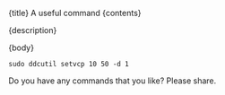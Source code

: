 {title}
A useful command
{contents}

{description}

{body}

`sudo ddcutil setvcp 10 50 -d 1`

Do you have any commands that you like? Please share.

